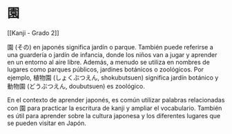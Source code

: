# 園

[[Kanji - Grado 2]]

園 (その) en japonés significa jardín o parque. También puede referirse a una guardería o jardín de infancia, donde los niños van a jugar y aprender en un entorno al aire libre. Además, a menudo se utiliza en nombres de lugares como parques públicos, jardines botánicos o zoológicos. Por ejemplo, 植物園 (しょくぶつえん, shokubutsuen) significa jardín botánico y 動物園 (どうぶつえん, doubutsuen) es zoológico.

En el contexto de aprender japonés, es común utilizar palabras relacionadas con 園 para practicar la escritura de kanji y ampliar el vocabulario. También es útil para aprender sobre la cultura japonesa y los diferentes lugares que se pueden visitar en Japón.
